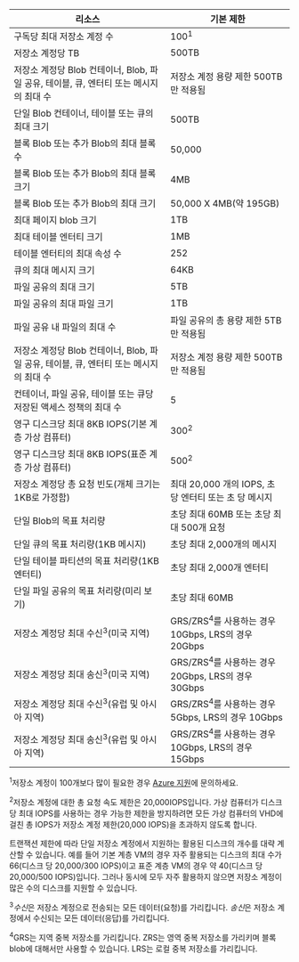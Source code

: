 리소스|기본 제한
---|---
구독당 최대 저장소 계정 수|100<sup>1</sup>
저장소 계정당 TB|500TB
저장소 계정당 Blob 컨테이너, Blob, 파일 공유, 테이블, 큐, 엔터티 또는 메시지의 최대 수|저장소 계정 용량 제한 500TB만 적용됨
단일 Blob 컨테이너, 테이블 또는 큐의 최대 크기|500TB
블록 Blob 또는 추가 Blob의 최대 블록 수|50,000
블록 Blob 또는 추가 Blob의 최대 블록 크기|4MB
블록 Blob 또는 추가 Blob의 최대 크기|50,000 X 4MB(약 195GB) 
최대 페이지 blob 크기 |1TB
최대 테이블 엔터티 크기|1MB
테이블 엔터티의 최대 속성 수|252
큐의 최대 메시지 크기|64KB
파일 공유의 최대 크기|5TB
파일 공유의 최대 파일 크기|1TB
파일 공유 내 파일의 최대 수|파일 공유의 총 용량 제한 5TB만 적용됨
저장소 계정당 Blob 컨테이너, Blob, 파일 공유, 테이블, 큐, 엔터티 또는 메시지의 최대 수|저장소 계정 용량 제한 500TB만 적용됨
컨테이너, 파일 공유, 테이블 또는 큐당 저장된 액세스 정책의 최대 수|5
영구 디스크당 최대 8KB IOPS(기본 계층 가상 컴퓨터)|300<sup>2</sup>
영구 디스크당 최대 8KB IOPS(표준 계층 가상 컴퓨터)|500<sup>2</sup>
저장소 계정당 총 요청 빈도(개체 크기는 1KB로 가정함)|최대 20,000 개의 IOPS, 초 당 엔터티 또는 초 당 메시지
단일 Blob의 목표 처리량|초당 최대 60MB 또는 초당 최대 500개 요청
단일 큐의 목표 처리량(1KB 메시지)|초당 최대 2,000개의 메시지
단일 테이블 파티션의 목표 처리량(1KB 엔터티)|초당 최대 2,000개 엔터티
단일 파일 공유의 목표 처리량(미리 보기)|초당 최대 60MB
저장소 계정당 최대 수신<sup>3</sup>(미국 지역)|GRS/ZRS<sup>4</sup>를 사용하는 경우 10Gbps, LRS의 경우 20Gbps
저장소 계정당 최대 송신<sup>3</sup>(미국 지역)|GRS/ZRS<sup>4</sup>를 사용하는 경우 20Gbps, LRS의 경우 30Gbps
저장소 계정당 최대 수신<sup>3</sup>(유럽 및 아시아 지역)|GRS/ZRS<sup>4</sup>를 사용하는 경우 5Gbps, LRS의 경우 10Gbps
저장소 계정당 최대 송신<sup>3</sup>(유럽 및 아시아 지역)|GRS/ZRS<sup>4</sup>를 사용하는 경우 10Gbps, LRS의 경우 15Gbps

<sup>1</sup>저장소 계정이 100개보다 많이 필요한 경우 [Azure 지원](http://azure.microsoft.com/support/faq/)에 문의하세요.

<sup>2</sup>저장소 계정에 대한 총 요청 속도 제한은 20,000IOPS입니다. 가상 컴퓨터가 디스크 당 최대 IOPS를 사용하는 경우 가능한 제한을 방지하려면 모든 가상 컴퓨터의 VHD에 걸친 총 IOPS가 저장소 계정 제한(20,000 IOPS)을 초과하지 않도록 합니다.

트랜잭션 제한에 따라 단일 저장소 계정에서 지원하는 활용된 디스크의 개수를 대략 계산할 수 있습니다. 예를 들어 기본 계층 VM의 경우 자주 활용되는 디스크의 최대 수가 66(디스크 당 20,000/300 IOPS)이고 표준 계층 VM의 경우 약 40(디스크 당 20,000/500 IOPS)입니다. 그러나 동시에 모두 자주 활용하지 않으면 저장소 계정이 많은 수의 디스크를 지원할 수 있습니다.

<sup>3</sup>*수신*은 저장소 계정으로 전송되는 모든 데이터(요청)를 가리킵니다. *송신*은 저장소 계정에서 수신되는 모든 데이터(응답)를 가리킵니다.

<sup>4</sup>GRS는 지역 중복 저장소를 가리킵니다. ZRS는 영역 중복 저장소를 가리키며 블록 blob에 대해서만 사용할 수 있습니다. LRS는 로컬 중복 저장소를 가리킵니다.

<!---HONumber=September15_HO1-->
